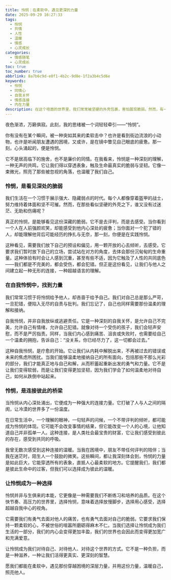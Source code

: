 ```yaml
---
title: 怜悯：在柔软中，遇见更深的力量
date: 2025-09-29 16:27:33
tags:
  - 怜悯
  - 共情
  - 人性
  - 温暖
  - 情感
  - 心灵成长
categories:
  - 情感随笔
  - 心灵成长
toc: true
toc_number: true
abbrlink: 8a7b6c9d-e0f1-4b2c-9d8e-1f2a3b4c5d6e
keywords:
  - 怜悯
  - 同情心
  - 自我关怀
  - 情感连接
  - 内在力量
description: 在这个喧嚣的世界里，我们常常被坚硬的外壳包裹，害怕展现脆弱。然而，有一种温柔的力量，它叫做怜悯。它不是居高临下的施舍，而是心与心的共鸣，是看见彼此深处的光与影。这篇文章将带你走进怜悯的内在世界，感受它如何滋养我们的灵魂，连接彼此，并在自我关怀中，找到那份穿越困境的柔软与力量。
---
```


夜色渐浓，万籁俱寂。此刻，我的思绪被一个词轻轻牵引——“怜悯”。

你有没有在某个瞬间，被一种突如其来的柔软击中？也许是看到街边流浪的小动物，也许是听闻朋友遭遇的困境，又或许，是在镜中瞥见自己眼底的疲惫。那一刻，心头涌起的，便是怜悯。

它不是居高临下的施舍，也不是廉价的同情。在我看来，怜悯是一种深刻的理解，一种无声的共鸣，它让我们得以穿透表象，触及生命最真实的脆弱与坚韧。它像一束微光，照亮了那些被忽视的角落，也温暖了我们自己。

### 怜悯，是看见深处的脆弱

我们生活在一个习惯于展示强大、隐藏弱点的时代。每个人都像穿着盔甲的战士，努力维持着体面和坚不可摧。然而，在那些看似坚硬的外壳之下，谁又没有过迷茫、无助和伤痛呢？

真正的怜悯，是能够看见这份深藏的脆弱。它不是去评判，而是去感受。当你看到一个人在人前强颜欢笑，却能感受到他内心深处的疲惫；当你面对一个犯了错的人，却能理解他背后可能经历的挣扎与无奈，那一刻，你便是在实践怜悯。

这种看见，需要我们放下自己的预设和偏见，用一颗开放的心去倾听，去感受。它要求我们暂时放下自己的立场，尝试站在对方的角度，去体会那份沉甸甸的生命重量。这种体验有时会让人感到沉重，甚至有些不适，因为它触及了人性的共同底色——我们都是不完美的，都会受伤，都会犯错。但正是这份看见，让我们与他人之间建立起一种无形的连接，一种超越语言的理解。

### 在自我怜悯中，找到力量

我们常常习惯于将怜悯给予他人，却吝啬于给予自己。我们对自己总是那么严苛，一旦犯错，便陷入无尽的自责与批判。我们忘记了，自己也同样需要那份温柔的理解和接纳。

自我怜悯，并非自我放纵或逃避责任。它是一种深刻的自我关怀，是允许自己不完美，允许自己有情绪，允许自己犯错。就像对待一个受伤的孩子，我们会轻声安慰，而不是严厉指责。同样，当我们内心感到痛苦、沮丧或失败时，也需要给自己一个温柔的拥抱，告诉自己：“没关系，你已经尽力了，这一切都会过去。”

这种自我怜悯，是疗愈的开始。它让我们从内耗中解脱出来，不再被过去的错误或未来的焦虑所困扰。当我们能够温柔地接纳自己的所有面向，包括那些不那么光彩的部分，我们才能真正地与自己和解，从而积蓄起重新出发的勇气和力量。它不是让我们变得软弱，而是让我们变得更加坚韧，因为我们学会了如何温柔地对待自己，如何从跌倒中站起来。

### 怜悯，是连接彼此的桥梁

当怜悯从内心深处涌出，它便成为一种强大的连接力量。它打破了人与人之间的隔阂，让冷漠的世界多了一份温度。

在日常生活中，一个理解的眼神，一句轻声的问候，一个不带评判的倾听，都可能成为怜悯的体现。它可能不会改变事情的结果，但它能改变一个人的心境，让他知道自己并非孤单一人。这种连接，是人类社会最宝贵的财富，它让我们感受到彼此的存在，感受到共同的呼吸。

我曾无数次感受到这种连接的温暖。当我在困境中，朋友不带任何评判的陪伴；当我在迷茫时，陌生人一个鼓励的微笑。这些瞬间，都让我深刻体会到，怜悯的力量是如此巨大，它能穿透所有的表象，直抵人心最柔软的地方。它提醒我们，我们都是彼此生命中的过客，但我们可以选择成为彼此的温暖。

### 让怜悯成为一种选择

怜悯并非与生俱来的本能，它更像是一种需要我们不断练习和培养的品质。在这个快节奏、高压力的世界里，选择怜悯，意味着选择放慢脚步，选择用心感受，选择超越自我中心的视角。

它需要我们有勇气去面对他人的痛苦，也有勇气去面对自己的脆弱。它要求我们保持一颗柔软的心，不被世俗的喧嚣所磨砺得麻木不仁。当我们选择让怜悯成为我们生活的一部分，我们的内心会变得更加丰盈，我们的世界也会因此而变得更加宽广和充满爱意。

让怜悯成为我们对待自己、对待他人、对待这个世界的方式。它不是一种负担，而是一种滋养，一种让我们活得更真实、更深刻的智慧。

愿我们都能在柔软中，遇见那份穿越困境的深层力量，并用这份力量，温暖自己，照亮他人。